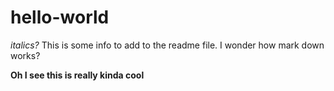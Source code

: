 # hello-world

*italics?*
This is some info to add to the readme file.
I wonder how mark down works?

**Oh I see this is really kinda cool**

